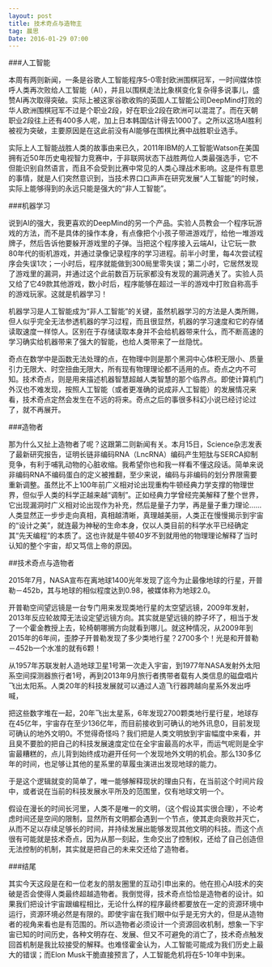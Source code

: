 ```yaml
---
layout: post
title: 技术奇点与造物主  
tag: 晨思  
Date: 2016-01-29 07:00
---
```



###人工智能

本周有两则新闻，一条是谷歌人工智能程序5-0零封欧洲围棋冠军，一时间媒体惊呼人类再次败给人工智能（AI），并且以围棋走法比象棋变化复杂得多说事儿，盛赞AI再次取得突破。实际上被这家谷歌收购的英国人工智能公司DeepMind打败的华人欧洲围棋冠军不过是个职业2段，好在职业2段在欧洲可以混混了。而在天朝职业2段往上还有400多人呢，加上日本韩国估计得去1000了。之所以这场AI胜利被视为突破，主要原因是在这此前没有AI能够在围棋比赛中战胜职业选手。

实际上人工智能战胜人类的故事由来已久，2011年IBM的人工智能Watson在美国拥有近50年历史电视智力竞赛中，于非联网状态下战胜两位人类最强选手，它不但能识别自然语言，而且不会受到比赛中常见的人类心理战术影响。这是件有意思的事情，就是人们突然意识到，当技术界口口声声在研究发展“人工智能”的时候，实际上能够得到的永远只能是强大的“非人工智能”。


###机器学习

说到AI的强大，我更喜欢的DeepMind的另一个产品。实验人员教会一个程序玩游戏的方法，而不是具体的操作本身，有点像把个小孩子带进游戏厅，给他一堆游戏牌子，然后告诉他要躲开游戏里的子弹。当把这个程序接入云端AI，让它玩一款80年代的街机游戏，并通过录像记录程序的学习进程。前半小时里，每4次尝试程序会失误1次；一小时后，程序就能做到300局里零失误；第二小时，它居然发现了游戏里的漏洞，并通过这个此前数百万玩家都没有发现的漏洞通关了。实验人员又给了它49款其他游戏，数小时后，程序能够在超过一半的游戏中打败自称高手的游戏玩家。这就是机器学习！

机器学习是人工智能成为“非人工智能”的关键，虽然机器学习的方法是人类所赐，但人似乎完全无法参透机器的学习过程，而且很显然，机器的学习速度和它的存储读取速度一样惊人。区别在于存储读取本身并不会给机器带来什么，而不断高速的学习确实给机器带来了强大的智能，也给人类带来了一丝隐忧。

奇点在数学中是函数无法处理的点，在物理中则是那个黑洞中心体积无限小、质量引力无限大、时空扭曲无限大，所有现有物理理论都不适用的点。奇点之内不可知。技术奇点，则是用来描述机器智慧超越人类智慧的那个临界点。即使计算机门外汉也不难发现，按照人工智能（或者更准确的说成非人工智能）的发展情况来看，技术奇点定然会发生在不远的将来。奇点之后的事很多科幻小说已经讨论过了，就不再展开。


###造物者

那为什么又扯上造物者了呢？这跟第二则新闻有关。本月15日，Science杂志发表了最新研究报告，证明长链非编码RNA（LncRNA）编码产生短肽与SERCA抑制竞争，有利于哺乳动物的心脏收缩。我希望你也和我一样看不懂这段话。简单来说非编码RNA不编码蛋白的定义被推翻，至少来说，编码与非编码的划分界限需要重新调整。虽然比不上100年前广义相对论出现重构牛顿经典力学支撑的物理世界，但似乎人类的科学正越来越“调制”。正如经典力学曾经完美解释了整个世界，它出现漏洞时广义相对论出现作为补充，然后是量子力学，再是量子重力理论……人类显然正一步步走向真相，真相越清晰，真理越美丽，人类正在慢慢揭示到宇宙的“设计之美”，就连最为神秘的生命本身，仅以人类目前的科学水平已经确定其“先天编程“的本质了。这也许就是牛顿40岁不到就用他的物理理论解释了当时认知的整个宇宙，却又笃信上帝的原因。

##技术奇点与造物者

2015年7月，NASA宣布在离地球1400光年发现了迄今为止最像地球的行星，开普勒－452b，其与地球的相似程度达到0.98，被媒体称为地球2.0。

开普勒空间望远镜是一台专门用来发现类地行星的太空望远镜，2009年发射，2013年反应轮故障无法设定望远镜方向。其实就是望远镜的脖子坏了，相当于发了一个霍金教授上去，轮椅朝哪搁方向就看到哪儿。就这种情况，从2009年到2015年的6年间，歪脖子开普勒发现了多少类地行星？2700多个！光是和开普勒－452b一个水准的就有6颗！

从1957年苏联发射人造地球卫星1号第一次走入宇宙，到1977年NASA发射外太阳系空间探测器旅行者1号，再到2013年9月旅行者携带者载有人类信息的磁盘唱片飞出太阳系。人类20年的科技发展就可以通过人造飞行器跨越向星系外发出呼喊，

把这些数字堆在一起，20年飞出太星系，6年发现2700颗类地行星行星，地球存在45亿年，宇宙存在至少136亿年，而目前接收到可确认的地外讯息0，目前发现可确认的地外文明0。不觉得奇怪吗？我们把是人类文明放到宇宙幅度中来看，并且臭不要脸的把自己的科技发展速度定位在全宇宙最高的水平，而运气呢则是全宇宙最糟糕的，点儿背到始终成功避开任何一个发现地外文明的机会。那么130多亿年的时间，也足够让其他的星系里的草履虫演进出发现地球的能力。

于是这个逻辑就变的简单了，唯一能够解释现状的理由只有，在当前这个时间片段中，或者说在当前的科技发展水平所及的范围里，仅有地球文明一个。

假设在漫长的时间长河里，人类不是唯一的文明，（这个假设其实很合理），不论考虑时间还是空间的限制，显然所有文明都会遇到一个节点，使其走向衰败并灭亡，从而不足以存续足够长的时间，并持续发展出能够发现其他文明的科技。而这个点很有可能就是技术奇点，因为从那一刻起，生命交出了控制权，还给了自己创造但无法控制的机制，其实就是把自己的未来交还给了造物者。



###结尾

其实今天这段是在和一位老友的朋友圈里的互动引申出来的。他在担心AI技术的突破是否会使得人类最终超越造物者。我倒觉得，技术奇点恰恰是造物者的设计。如果我们把设计宇宙跟编程相比，无论什么样的程序最终都要放在一定的资源环境中运行，资源环境必然是有限的。即使宇宙在我们眼中似乎是无穷大的，但是从造物者的视角来看也是有范围的。所以造物者必须设计一个资源回收机制，想象一下宇宙已知的时间历史，各种文明存在、发展、但又不可避免的消亡了，技术奇点触发回首机制是我比较接受的解释。也难怪霍金认为，人工智能可能成为我们历史上最大的错误；而Elon Musk干脆直接预言了，人工智能危机将在5-10年中到来。
